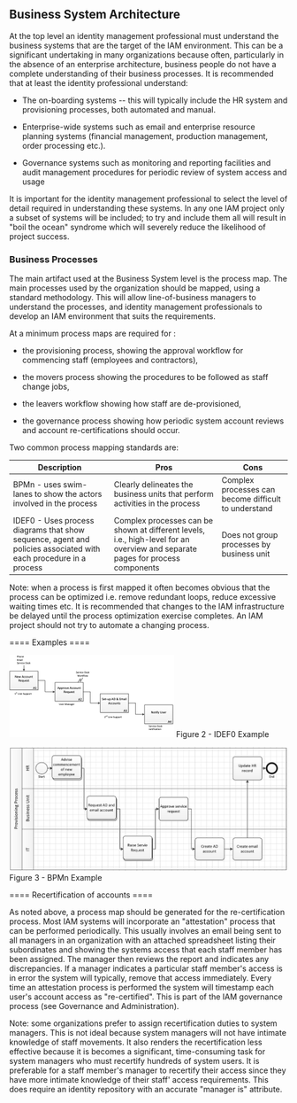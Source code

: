 Business System Architecture
----------------------------

At the top level an identity management professional must understand the
business systems that are the target of the IAM environment. This can be
a significant undertaking in many organizations because often,
particularly in the absence of an enterprise architecture, business
people do not have a complete understanding of their business processes.
It is recommended that at least the identity professional understand:

-   The on-boarding systems -- this will typically include the HR system
    and provisioning processes, both automated and manual.

-   Enterprise-wide systems such as email and enterprise resource
    planning systems (financial management, production management, order
    processing etc.).

-   Governance systems such as monitoring and reporting facilities and
    audit management procedures for periodic review of system access and
    usage

It is important for the identity management professional to select the
level of detail required in understanding these systems. In any one IAM
project only a subset of systems will be included; to try and include
them all will result in "boil the ocean" syndrome which will severely
reduce the likelihood of project success.

### Business Processes

The main artifact used at the Business System level is the process map.
The main processes used by the organization should be mapped, using a
standard methodology. This will allow line-of-business managers to
understand the processes, and identity management professionals to
develop an IAM environment that suits the requirements.

At a minimum process maps are required for :

-   the provisioning process, showing the approval workflow for
    commencing staff (employees and contractors),

-   the movers process showing the procedures to be followed as staff
    change jobs,

-   the leavers workflow showing how staff are de-provisioned,

-   the governance process showing how periodic system account reviews
    and account re-certifications should occur.

Two common process mapping standards are:

Description | Pros | Cons
----------- | ---- | ----
BPMn - uses swim-lanes to show the actors involved in the process | Clearly delineates the business units that perform activities in the process | Complex processes can become difficult to understand
IDEF0 - Uses process diagrams that show sequence, agent and policies associated with each procedure in a process | Complex processes can be shown at different levels, i.e., high-level for an overview and separate pages for process components | Does not group processes by business unit

Note: when a process is first mapped it often becomes obvious that the
process can be optimized i.e. remove redundant loops, reduce excessive
waiting times etc. It is recommended that changes to the IAM
infrastructure be delayed until the process optimization exercise
completes. An IAM project should not try to automate a changing process.

==== Examples ====

![IDEF0 Example](Figure2.png)
Figure 2 - IDEF0 Example

![BPMn Example](Figure3.png)
Figure 3 - BPMn Example

==== Recertification of accounts ====

As noted above, a process map should be generated for the
re-certification process. Most IAM systems will incorporate an
"attestation" process that can be performed periodically. This usually
involves an email being sent to all managers in an organization with an
attached spreadsheet listing their subordinates and showing the systems
access that each staff member has been assigned. The manager then
reviews the report and indicates any discrepancies. If a manager
indicates a particular staff member's access is in error the system will
typically, remove that access immediately. Every time an attestation
process is performed the system will timestamp each user's account
access as "re-certified". This is part of the IAM governance process
(see Governance and Administration).

Note: some organizations prefer to assign recertification duties to
system managers. This is not ideal because system managers will not have
intimate knowledge of staff movements. It also renders the
recertification less effective because it is becomes a significant,
time-consuming task for system managers who must recertify hundreds of
system users. It is preferable for a staff member's manager to recertify
their access since they have more intimate knowledge of their staff'
access requirements. This does require an identity repository with an
accurate "manager is" attribute.


